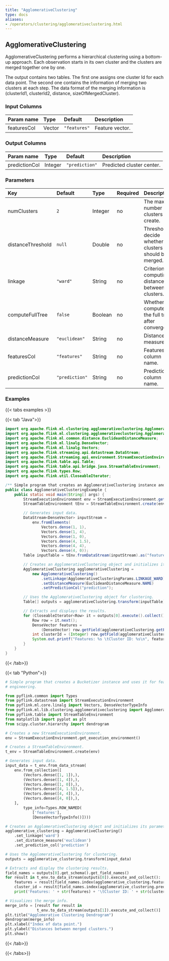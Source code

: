 ```yaml
---
title: "AgglomerativeClustering"
type: docs
aliases:
- /operators/clustering/agglomerativeclustering.html
---
```

<!--
Licensed to the Apache Software Foundation (ASF) under one
or more contributor license agreements.  See the NOTICE file
distributed with this work for additional information
regarding copyright ownership.  The ASF licenses this file
to you under the Apache License, Version 2.0 (the
"License"); you may not use this file except in compliance
with the License.  You may obtain a copy of the License at

  http://www.apache.org/licenses/LICENSE-2.0

Unless required by applicable law or agreed to in writing,
software distributed under the License is distributed on an
"AS IS" BASIS, WITHOUT WARRANTIES OR CONDITIONS OF ANY
KIND, either express or implied.  See the License for the
specific language governing permissions and limitations
under the License.
-->

## AgglomerativeClustering

AgglomerativeClustering performs a hierarchical clustering
using a bottom-up approach. Each observation starts in its 
own cluster and the clusters are merged together one by one.

The output contains two tables. The first one assigns one
cluster Id for each data point. The second one contains the
information of merging two clusters at each step. The data
format of the merging information is 
(clusterId1, clusterId2, distance, sizeOfMergedCluster).

### Input Columns

| Param name  | Type   | Default      | Description     |
|:------------|:-------|:-------------|:----------------|
| featuresCol | Vector | `"features"` | Feature vector. |

### Output Columns

| Param name    | Type    | Default        | Description               |
|:--------------|:--------|:---------------|:--------------------------|
| predictionCol | Integer | `"prediction"` | Predicted cluster center. |

### Parameters

| Key               | Default        | Type    | Required | Description                                                |
|:------------------|:---------------|:--------|:---------|:-----------------------------------------------------------|
| numClusters       | `2`            | Integer | no       | The max number of clusters to create.                      |
| distanceThreshold | `null`         | Double  | no       | Threshold to decide whether two clusters should be merged. |
| linkage           | `"ward"`       | String  | no       | Criterion for computing distance between two clusters.     |
| computeFullTree   | `false`        | Boolean | no       | Whether computes the full tree after convergence.          |
| distanceMeasure   | `"euclidean"`  | String  | no       | Distance measure.                                          |
| featuresCol       | `"features"`   | String  | no       | Features column name.                                      |
| predictionCol     | `"prediction"` | String  | no       | Prediction column name.                                    |

### Examples

{{< tabs examples >}}

{{< tab "Java">}}
```java
import org.apache.flink.ml.clustering.agglomerativeclustering.AgglomerativeClustering;
import org.apache.flink.ml.clustering.agglomerativeclustering.AgglomerativeClusteringParams;
import org.apache.flink.ml.common.distance.EuclideanDistanceMeasure;
import org.apache.flink.ml.linalg.DenseVector;
import org.apache.flink.ml.linalg.Vectors;
import org.apache.flink.streaming.api.datastream.DataStream;
import org.apache.flink.streaming.api.environment.StreamExecutionEnvironment;
import org.apache.flink.table.api.Table;
import org.apache.flink.table.api.bridge.java.StreamTableEnvironment;
import org.apache.flink.types.Row;
import org.apache.flink.util.CloseableIterator;

/** Simple program that creates an AgglomerativeClustering instance and uses it for clustering. */
public class AgglomerativeClusteringExample {
	public static void main(String[] args) {
		StreamExecutionEnvironment env = StreamExecutionEnvironment.getExecutionEnvironment();
		StreamTableEnvironment tEnv = StreamTableEnvironment.create(env);

		// Generates input data.
		DataStream<DenseVector> inputStream =
			env.fromElements(
				Vectors.dense(1, 1),
				Vectors.dense(1, 4),
				Vectors.dense(1, 0),
				Vectors.dense(4, 1.5),
				Vectors.dense(4, 4),
				Vectors.dense(4, 0));
		Table inputTable = tEnv.fromDataStream(inputStream).as("features");

		// Creates an AgglomerativeClustering object and initializes its parameters.
		AgglomerativeClustering agglomerativeClustering =
			new AgglomerativeClustering()
				.setLinkage(AgglomerativeClusteringParams.LINKAGE_WARD)
				.setDistanceMeasure(EuclideanDistanceMeasure.NAME)
				.setPredictionCol("prediction");

		// Uses the AgglomerativeClustering object for clustering.
		Table[] outputs = agglomerativeClustering.transform(inputTable);

		// Extracts and displays the results.
		for (CloseableIterator<Row> it = outputs[0].execute().collect(); it.hasNext(); ) {
			Row row = it.next();
			DenseVector features =
				(DenseVector) row.getField(agglomerativeClustering.getFeaturesCol());
			int clusterId = (Integer) row.getField(agglomerativeClustering.getPredictionCol());
			System.out.printf("Features: %s \tCluster ID: %s\n", features, clusterId);
		}
	}
}

```
{{< /tab>}}

{{< tab "Python">}}
```python
# Simple program that creates a Bucketizer instance and uses it for feature
# engineering.

from pyflink.common import Types
from pyflink.datastream import StreamExecutionEnvironment
from pyflink.ml.core.linalg import Vectors, DenseVectorTypeInfo
from pyflink.ml.lib.clustering.agglomerativeclustering import AgglomerativeClustering
from pyflink.table import StreamTableEnvironment
from matplotlib import pyplot as plt
from scipy.cluster.hierarchy import dendrogram

# Creates a new StreamExecutionEnvironment.
env = StreamExecutionEnvironment.get_execution_environment()

# Creates a StreamTableEnvironment.
t_env = StreamTableEnvironment.create(env)

# Generates input data.
input_data = t_env.from_data_stream(
    env.from_collection([
        (Vectors.dense([1, 1]),),
        (Vectors.dense([1, 4]),),
        (Vectors.dense([1, 0]),),
        (Vectors.dense([4, 1.5]),),
        (Vectors.dense([4, 4]),),
        (Vectors.dense([4, 0]),),
    ],
        type_info=Types.ROW_NAMED(
            ['features'],
            [DenseVectorTypeInfo()])))

# Creates an AgglomerativeClustering object and initializes its parameters.
agglomerative_clustering = AgglomerativeClustering()
    .set_linkage('ward')
    .set_distance_measure('euclidean')
    .set_prediction_col('prediction')

# Uses the AgglomerativeClustering for clustering.
outputs = agglomerative_clustering.transform(input_data)

# Extracts and display the clustering results.
field_names = outputs[0].get_schema().get_field_names()
for result in t_env.to_data_stream(outputs[0]).execute_and_collect():
    features = result[field_names.index(agglomerative_clustering.features_col)]
    cluster_id = result[field_names.index(agglomerative_clustering.prediction_col)]
    print('Features: ' + str(features) + '\tCluster ID: ' + str(cluster_id))

# Visualizes the merge info.
merge_info = [result for result in
              t_env.to_data_stream(outputs[1]).execute_and_collect()]
plt.title("Agglomerative Clustering Dendrogram")
dendrogram(merge_info)
plt.xlabel("Index of data point.")
plt.ylabel("Distances between merged clusters.")
plt.show()
```
{{< /tab>}}

{{< /tabs>}}
